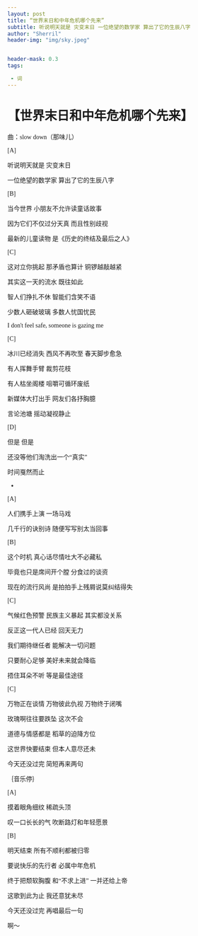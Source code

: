 ```yaml
---
layout: post
title: “世界末日和中年危机哪个先来”
subtitle: 听说明天就是 灾变末日 一位绝望的数学家 算出了它的生辰八字
author: "Sherril"
header-img: "img/sky.jpeg"


header-mask: 0.3
tags:

 - 词
---
```

    

# <font face="仿宋">【世界末日和中年危机哪个先来】


曲：slow down（那味儿）

[A]

听说明天就是 灾变末日

一位绝望的数学家 算出了它的生辰八字

[B]

当今世界 小朋友不允许读童话故事

因为它们不仅过分天真 而且性别歧视

最新的儿童读物 是《历史的终结及最后之人》

[C]

这对立你挑起 那矛盾也算计 铜锣越敲越紧

其实这一天的流水 既往如此

智人们挣扎不休 智能们含笑不语

少数人砸破玻璃 多数人忧国忧民

I don't feel safe, someone is gazing me


[C]

冰川已经消失 西风不再吹至 春天脚步愈急

有人挥舞手臂 裁剪花枝

有人枯坐阁楼 咀嚼可循环废纸

新媒体大打出手 网友们各抒胸臆

言论池塘 摇动凝视静止


[D]

但是 但是

还没等他们淘洗出一个“真实”

时间戛然而止

-

[A]

人们携手上演 一场马戏

几千行的诀别诗 随便写写别太当回事


[B]

这个时机 真心话尽情吐大不必藏私

毕竟也只是席间开个膛 分食过的谈资

现在的流行风尚 是拍拍手上残屑说莫纠结得失

[C]

气候红色预警 民族主义暴起 其实都没关系

反正这一代人已经 回天无力

我们期待继任者 能解决一切问题

只要耐心足够 美好未来就会降临

捂住耳朵不听 等是最佳途径


[C]

万物正在谈情 万物彼此仇视 万物终于闭嘴 

玫瑰啊往往要跌坠 这次不会

道德与情感都是 稻草的迫降方位

这世界快要结束 但本人意尽还未

今天还没过完 简短再来两句


｛音乐停｝

[A]

摸着眼角细纹 稀疏头顶

叹一口长长的气 吹断路灯和年轻愿景


[B]

明天结束 所有不顺利都被归零

要说快乐的先行者 必属中年危机

终于把颓软胸腹 和“不求上进”  一并还给上帝



这歌到此为止 我还意犹未尽

今天还没过完 再唱最后一句


啊～